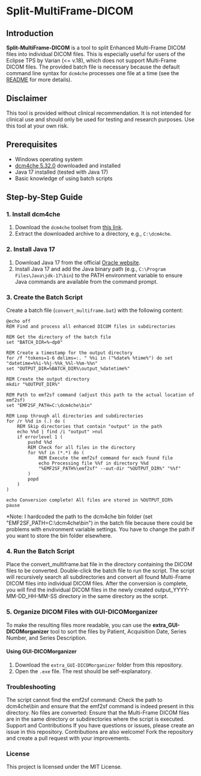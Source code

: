 # Split-MultiFrame-DICOM

## Introduction
**Split-MultiFrame-DICOM** is a tool to split Enhanced Multi-Frame DICOM files into individual DICOM files. This is especially useful for users of the Eclipse TPS by Varian (<= v.18), which does not support Multi-Frame DICOM files. The provided batch file is necessary because the default command line syntax for `dcm4che` processes one file at a time (see the [README](https://github.com/dcm4che/dcm4che/blob/master/dcm4che-tool/dcm4che-tool-emf2sf/README.md) for more details).

## Disclaimer
This tool is provided without clinical recommendation. It is not intended for clinical use and should only be used for testing and research purposes. Use this tool at your own risk.

## Prerequisites
- Windows operating system
- [dcm4che 5.32.0](https://sourceforge.net/projects/dcm4che/files/dcm4che3/5.32.0/) downloaded and installed
- Java 17 installed (tested with Java 17)
- Basic knowledge of using batch scripts

## Step-by-Step Guide

### 1. Install dcm4che
1. Download the `dcm4che` toolset from [this link](https://sourceforge.net/projects/dcm4che/files/dcm4che3/5.32.0/).
2. Extract the downloaded archive to a directory, e.g., `C:\dcm4che`.

### 2. Install Java 17
1. Download Java 17 from the official [Oracle website](https://www.oracle.com/java/technologies/javase/jdk17-archive-downloads.html).
2. Install Java 17 and add the Java binary path (e.g., `C:\Program Files\Java\jdk-17\bin`) to the PATH environment variable to ensure Java commands are available from the command prompt.

### 3. Create the Batch Script
Create a batch file (`convert_multiframe.bat`) with the following content:

```batch
@echo off
REM Find and process all enhanced DICOM files in subdirectories

REM Get the directory of the batch file
set "BATCH_DIR=%~dp0"

REM Create a timestamp for the output directory
for /f "tokens=1-6 delims=:. " %%i in ("%date% %time%") do set "datetime=%%i-%%j-%%k_%%l-%%m-%%n"
set "OUTPUT_DIR=%BATCH_DIR%\output_%datetime%"

REM Create the output directory
mkdir "%OUTPUT_DIR%"

REM Path to emf2sf command (adjust this path to the actual location of emf2sf)
set "EMF2SF_PATH=C:\dcm4che\bin"

REM Loop through all directories and subdirectories
for /r %%d in (.) do (
    REM Skip directories that contain "output" in the path
    echo %%d | find /i "output" >nul
    if errorlevel 1 (
        pushd %%d
        REM Check for all files in the directory
        for %%f in (*.*) do (
            REM Execute the emf2sf command for each found file
            echo Processing file %%f in directory %%d
            "%EMF2SF_PATH%\emf2sf" --out-dir "%OUTPUT_DIR%" "%%f"
        )
        popd
    )
)

echo Conversion complete! All files are stored in %OUTPUT_DIR%
pause
```
*Note: I hardcoded the path to the dcm4che bin folder (set "EMF2SF_PATH=C:\dcm4che\bin") in the batch file because there could be problems with environment variable settings. You have to change the path if you want to store the bin folder elsewhere.

### 4. Run the Batch Script
Place the convert_multiframe.bat file in the directory containing the DICOM files to be converted.
Double-click the batch file to run the script. The script will recursively search all subdirectories and convert all found Multi-Frame DICOM files into individual DICOM files.
After the conversion is complete, you will find the individual DICOM files in the newly created output_YYYY-MM-DD_HH-MM-SS directory in the same directory as the script.

### 5. Organize DICOM Files with GUI-DICOMorganizer
To make the resulting files more readable, you can use the **extra_GUI-DICOMorganizer** tool to sort the files by Patient, Acquisition Date, Series Number, and Series Description.

#### Using GUI-DICOMorganizer
1. Download the `extra_GUI-DICOMorganizer` folder from this repository.
2. Open the `.exe` file. The rest should be self-explanatory.
### Troubleshooting
The script cannot find the emf2sf command: Check the path to dcm4che\bin and ensure that the emf2sf command is indeed present in this directory.
No files are converted: Ensure that the Multi-Frame DICOM files are in the same directory or subdirectories where the script is executed.
Support and Contributions
If you have questions or issues, please create an issue in this repository. Contributions are also welcome! Fork the repository and create a pull request with your improvements.

### License
This project is licensed under the MIT License.
